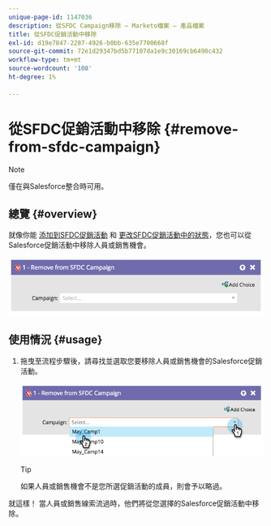 ```yaml
---
unique-page-id: 1147036
description: 從SFDC Campaign移除 — Marketo檔案 — 產品檔案
title: 從SFDC促銷活動中移除
exl-id: d19e7847-2287-4926-b0bb-635e7700668f
source-git-commit: 72e1d29347bd5b77107da1e9c30169cb6490c432
workflow-type: tm+mt
source-wordcount: '108'
ht-degree: 1%

---
```


# 從SFDC促銷活動中移除 {#remove-from-sfdc-campaign}

>[!NOTE]
>
>僅在與Salesforce整合時可用。

## 總覽 {#overview}

就像你能 [添加到SFDC促銷活動](/help/marketo/product-docs/core-marketo-concepts/smart-campaigns/salesforce-flow-actions/add-to-sfdc-campaign.md) 和 [更改SFDC促銷活動中的狀態](/help/marketo/product-docs/core-marketo-concepts/smart-campaigns/salesforce-flow-actions/change-status-in-sfdc-campaign.md)，您也可以從Salesforce促銷活動中移除人員或銷售機會。

![](assets/image2014-9-22-15-3a54-3a34.png)

## 使用情況 {#usage}

1. 拖曳至流程步驟後，請尋找並選取您要移除人員或銷售機會的Salesforce促銷活動。

   ![](assets/image2014-9-22-15-3a54-3a39.png)

   >[!TIP]
   >
   >如果人員或銷售機會不是您所選促銷活動的成員，則會予以略過。

就這樣！ 當人員或銷售線索流過時，他們將從您選擇的Salesforce促銷活動中移除。
